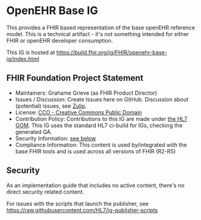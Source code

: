 # OpenEHR Base IG

This provides a FHIR based representation of the base openEHR reference model.
This is a technical artifact - it's not something intended for either FHIR or 
openEHR developer consumption.

This IG is hosted at https://build.fhir.org/ig/FHIR/openehr-base-ig/index.html

## FHIR Foundation Project Statement

* Maintainers: Grahame Grieve (as FHIR Product Director) 
* Issues / Discussion: Create Issues here on GitHub. Discussion about (potential) issues, see [Zulip](https://chat.fhir.org/#narrow/channel/179174-openehr). 
* License: [CCO - Creative Commons Public Domain](https://github.com/FHIR/openehr-base/blob/master/LICENSE.txt)
* Contribution Policy: Contributions to this IG are made under [the HL7 GOM](https://www.hl7.org/permalink/?GOM). This IG uses the standard HL7 ci-build for IGs, checking the generated QA. 
* Security Information: [see below](#security)
* Compliance Information: This content is used by/integrated with the base FHIR tools and is used across all versions of FHIR (R2-R5)

## Security

As an implementation guide that includes no active content, there's no direct security related content. 

For issues with the scripts that launch the publisher, see https://raw.githubusercontent.com/HL7/ig-publisher-scripts
